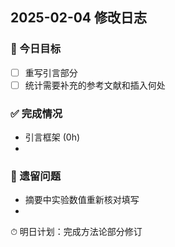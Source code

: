 ## 2025-02-04 修改日志

### 📌 今日目标
- [ ] 重写引言部分
- [ ] 统计需要补充的参考文献和插入何处

### ✅ 完成情况
- 引言框架 (0h)
- 

### 🚧 遗留问题
- 摘要中实验数值重新核对填写
- 

⏱ 明日计划：完成方法论部分修订
